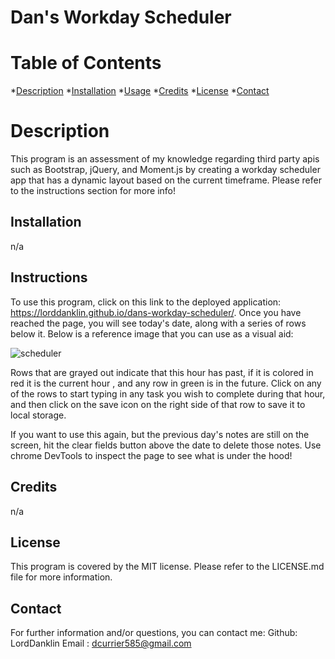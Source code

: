 # Dan's Workday Scheduler
# Table of Contents
*[Description](#description)
*[Installation](#installation)
*[Usage](#usage)
*[Credits](#credits)
*[License](#license)
*[Contact](#contact)

# Description
This program is an assessment of my knowledge regarding third party apis such as Bootstrap, jQuery, and Moment.js  by creating a workday scheduler app that has a dynamic layout based on the current timeframe. Please refer to the instructions section for more info!
## Installation
n/a
## Instructions
To use this program, click on this link to the deployed application: https://lorddanklin.github.io/dans-workday-scheduler/. Once you have reached the page, you will see today's date, along with a series of rows below it. Below is a reference image that you can use as a visual aid:

![scheduler](https://user-images.githubusercontent.com/112973907/210597333-a1c7a1a4-e30f-4ace-a374-43f7d3116721.png)

Rows that are grayed out indicate that this hour has past, if it is colored in red  it is the current hour , and any row in green is in the future. Click on any of the rows to start typing in any task you wish to complete during that hour, and then click on the save icon on the right side of that row to save it to local storage. 
 
If you want to use this again, but the previous day's notes are still on the screen, hit the clear fields  button above the date to delete those notes. Use chrome DevTools to inspect the page to see what is under the hood!
## Credits
n/a
## License
This program is covered by the MIT license. Please refer to the LICENSE.md file for more information.
## Contact
For further information and/or questions, you can contact me:
Github: LordDanklin
Email : dcurrier585@gmail.com
